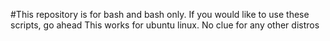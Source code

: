 #This repository is for bash and bash only. If you would like to use these scripts, go ahead
This works for ubuntu linux. No clue for any other distros
